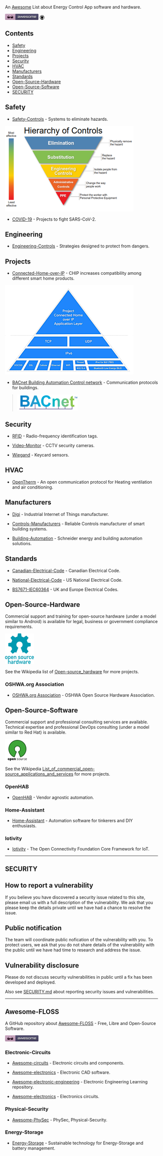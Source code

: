 <META NAME="ROBOTS" CONTENT="NOINDEX, NOFOLLOW">

An [Awesome](https://github.com/topics/awesome) List about Energy Control App software and hardware.

![a.png](a.png)
![d.png](d.png)

<!-- omit in toc -->
## Contents
- [Safety](#safety)
- [Engineering](#engineering)
- [Projects](#projects)
- [Security](#security)
- [HVAC](#hvac)
- [Manufacturers](#manufacturers)
- [Standards](#standards)
- [Open-Source-Hardware](#open-source-hardware)
- [Open-Source-Software](#open-source-software)
- [SECURITY](#security-1)

## Safety

- [Safety-Controls](https://en.m.wikipedia.org/wiki/Hierarchy_of_hazard_controls) - Systems to eliminate hazards.

![hierarchyofhazardcontrols.png](hierarchyofhazardcontrols.png)

- [COVID-19](https://n-o-d-e.net/covid.html) - Projects to fight SARS-CoV-2.

## Engineering

- [Engineering-Controls](https://en.m.wikipedia.org/wiki/Engineering_controls) - Strategies designed to protect from dangers.

## Projects
  
- [Connected-Home-over-IP](
https://en.m.wikipedia.org/wiki/Connected_Home_over_IP) - CHIP  increases compatibility among different smart home products.

![chipconnectedhomeip.png](chipconnectedhomeip.png)

- [BACnet Building Automation Control network](http://www.bacnet.org) - Communication protocols for buildings.

> ![bacnet.png](bacnet.png)

## Security

- [RFID](https://en.m.wikipedia.org/wiki/Radio-frequency_identification) - Radio-frequency identification tags.

- [Video-Monitor](https://github.com/ZoneMinder/ZoneMinder/) - CCTV security cameras.

- [Wiegand](https://en.m.wikipedia.org/wiki/Wiegand_interface) - Keycard sensors.
  
## HVAC

- [OpenTherm](https://www.opentherm.eu/) -  An open communication protocol for Heating ventilation and air conditioning.

## Manufacturers

- [Digi](https://en.m.wikipedia.org/wiki/Digi_International) - Industrial Internet of Things manufacturer.

- [Controls-Manufacturers](https://sunbeltcontrols.com/products/building-automation/reliable-controls) - Reliable Controls manufacturer of smart building systems.

- [Building-Automation](https://en.m.wikipedia.org/wiki/Schneider_Electric) - Schneider energy and building automation solutions.

## Standards

- [Canadian-Electrical-Code](https://en.m.wikipedia.org/wiki/Canadian_Electrical_Code) - Canadian Electrical Code.

- [National-Electrical-Code](https://en.m.wikipedia.org/wiki/National_Electrical_Code) - US National Electrical Code.

- [BS7671-IEC60364](https://en.m.wikipedia.org/wiki/BS_7671) - UK and Europe Electrical Codes.

## Open-Source-Hardware

Commercial support and training for open-source hardware (under a model similar to Android) is available for legal, business or government compliance requirements.

![opensourcehardware.png](opensourcehardware.png)

See the Wikipedia list of [Open-source_hardware](https://en.m.wikipedia.org/wiki/Open-source_hardware) for more  projects.

<!-- omit in toc -->
### OSHWA.org Association

- [OSHWA.org Association](https://www.oshwa.org/) - OSHWA Open Source Hardware Association.

## Open-Source-Software

Commercial support and professional consulting services are available. Technical expertise and professional DevOps consulting (under a model similar to Red Hat) is available.

![opensourceorg.png](opensourceorg.png)

See the Wikipedia [List_of_commercial_open-source_applications_and_services](https://en.m.wikipedia.org/wiki/List_of_commercial_open-source_applications_and_services) for more projects.

<!-- omit in toc -->
### OpenHAB

- [OpenHAB](https://github.com/openhab/openhab-docs) - Vendor agnostic automation.

<!-- omit in toc -->
### Home-Assistant

- [Home-Assistant](https://github.com/home-assistant) - Automation software for tinkerers and DIY enthusiasts.

<!-- omit in toc -->
### Iotivity

- [Iotivity](https://gitlab.iotivity.org/iotivity/iotivity-lite/) - The Open Connectivity Foundation Core Framework for IoT.

----

<META NAME="ROBOTS" CONTENT="NOINDEX, NOFOLLOW">

## SECURITY

<!-- omit in toc -->
## How to report a vulnerability

If you believe you have discovered a security issue related to this site, please email us with a full description of the vulnerability. We ask that you please keep the details private until we have had a chance to resolve the issue.

<!-- omit in toc -->
## Public notification

The team will coordinate public nofication of the vulnerability with you. To protect users, we ask that you do not share details of the vulnerability with the public until we have had time to research and address the issue.

<!-- omit in toc -->
## Vulnerability disclosure

Please do not discuss security vulnerabilities in public until a fix has been developed and deployed.

Also see [SECURITY.md](./SECURITY.md) about reporting security issues and vulnerabilities.

----

<META NAME="ROBOTS" CONTENT="NOINDEX, NOFOLLOW">

<!-- omit in toc -->
## Awesome-FLOSS

A GitHub repository about [Awesome-FLOSS](https://github.com/sindresorhus/awesome) - Free, Libre and Open-Source Software.

![a.png](a.png)

<!-- omit in toc -->
### Electronic-Circuits

- [Awesome-circuits](https://github.com/Xndr7/awesome-circuits) - Electronic circuits and components.

- [Awesome-electronics](https://github.com/kitspace/awesome-electronics) - Electronic CAD software.

- [Awesome-electronic-engineering](https://github.com/SergioGasquez/awesome-electronic-engineering) - Electronic Engineering Learning repository.

- [Awesome-electronics](https://github.com/techgaun/awesome-electronics) - Electronics circuits.

<!-- omit in toc -->
### Physical-Security

- [Awesome-PhySec](https://github.com/l373/Awesome-PhySec) - PhySec, Physical-Security.

<!-- omit in toc -->
### Energy-Storage

- [Energy-Storage](https://github.com/protontypes/open-sustainable-technology) - Sustainable technology for Energy-Storage and battery management.
